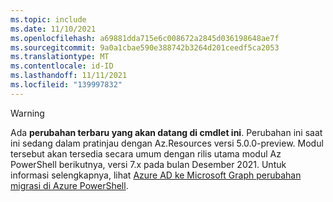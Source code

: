 ```yaml
---
ms.topic: include
ms.date: 11/10/2021
ms.openlocfilehash: a69881dda715e6c008672a2845d036198648ae7f
ms.sourcegitcommit: 9a0a1cbae590e388742b3264d201ceedf5ca2053
ms.translationtype: MT
ms.contentlocale: id-ID
ms.lasthandoff: 11/11/2021
ms.locfileid: "139997832"
---
```

> [!WARNING]
> Ada **perubahan terbaru yang akan datang di cmdlet ini**. Perubahan ini saat ini sedang dalam pratinjau dengan Az.Resources versi 5.0.0-preview. Modul tersebut akan tersedia secara umum dengan rilis utama modul Az PowerShell berikutnya, versi 7.x pada bulan Desember 2021. Untuk informasi selengkapnya, lihat [Azure AD ke Microsoft Graph perubahan migrasi di Azure PowerShell](/powershell/azure/azps-msgraph-migration-changes).
